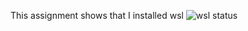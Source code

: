 This assignment shows that I installed wsl
![wsl status](https://1drv.ms/i/c/78b2f0ac1bff492d/ESCxp8uVbSpCu7kKwI0dFIoBAlaqseBLY1CH5Xbtc1kCSA?e=r1jNbc)
